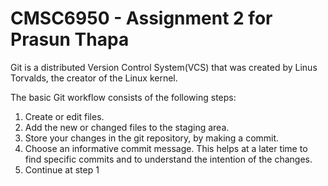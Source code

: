# CMSC6950 - Assignment 2 for Prasun Thapa
Git is a distributed Version Control System(VCS) that was created by
Linus Torvalds, the creator of the Linux kernel.

The basic Git workflow consists of the following steps:
1. Create or edit files.
2. Add the new or changed files to the staging area.
3. Store your changes in the git repository, by making a commit.
4. Choose an informative commit message. This helps at a later
time to find specific commits and to understand the intention of
the changes.
5. Continue at step 1